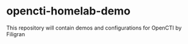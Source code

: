 # opencti-homelab-demo
This repository will contain demos and configurations for OpenCTI by Filigran
